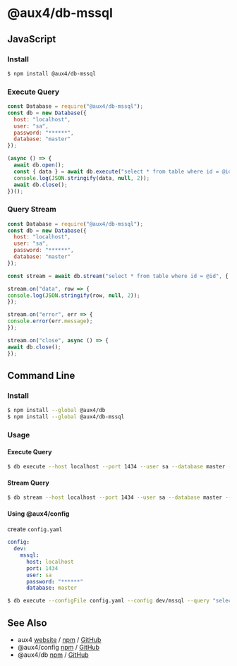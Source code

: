 # @aux4/db-mssql

## JavaScript

### Install

```bash
$ npm install @aux4/db-mssql
```

### Execute Query

```javascript
const Database = require("@aux4/db-mssql");
const db = new Database({
  host: "localhost",
  user: "sa",
  password: "******",
  database: "master"
});

(async () => {
  await db.open();
  const { data } = await db.execute("select * from table where id = @id", { id: 1 });
  console.log(JSON.stringify(data, null, 2));
  await db.close();
})();
```

### Query Stream

```javascript
const Database = require("@aux4/db-mssql");
const db = new Database({
  host: "localhost",
  user: "sa",
  password: "******",
  database: "master"
});

const stream = await db.stream("select * from table where id = @id", { id: 1 });

stream.on("data", row => {
console.log(JSON.stringify(row, null, 2));
});

stream.on("error", err => {
console.error(err.message);
});

stream.on("close", async () => {
await db.close();
});
```

## Command Line

### Install

```bash
$ npm install --global @aux4/db
$ npm install --global @aux4/db-mssql
```

### Usage

#### Execute Query

```bash
$ db execute --host localhost --port 1434 --user sa --database master --query "select * from table where id = @id" --id 1
```

#### Stream Query

```bash
$ db stream --host localhost --port 1434 --user sa --database master --query "select * from table where id = @id" --id 1
```

#### Using @aux4/config

create `config.yaml`

```yaml
config:
  dev:
    mssql:
      host: localhost
      port: 1434
      user: sa
      password: "******"
      database: master
```

```bash
$ db execute --configFile config.yaml --config dev/mssql --query "select * from table where id = @id" --id 1
```

## See Also

* aux4 [website](https://aux4.io) / [npm](https://www.npmjs.com/package/aux4) / [GitHub](https://github.com/aux4/aux4)
* @aux4/config [npm](https://www.npmjs.com/package/@aux4/config) / [GitHub](https://github.com/aux4/config)
* @aux4/db [npm](https://www.npmjs.com/package/@aux4/db) / [GitHub](https://github.com/aux4/db)